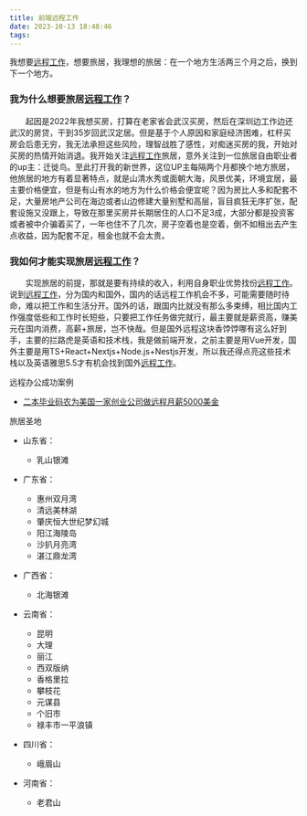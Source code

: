```yaml
---
title: 前端远程工作
date: 2023-10-13 18:48:46
tags:
---
```



我想要[远程工作]，想要旅居，我理想的旅居：在一个地方生活两三个月之后，换到下一个地方。

### 我为什么想要旅居[远程工作]？
&emsp;&emsp;起因是2022年我想买房，打算在老家省会武汉买房，然后在深圳边工作边还武汉的房贷，干到35岁回武汉定居。但是基于个人原因和家庭经济困难，杠杆买房会后患无穷，我无法承担这些风险，理智战胜了感性，对痴迷买房的我，开始对买房的热情开始消退。我开始关注[远程工作]旅居，意外关注到一位旅居自由职业者的up主：迁徙鸟。至此打开我的新世界，这位UP主每隔两个月都换个地方旅居，他旅居的地方有着显著特点，就是山清水秀或面朝大海，风景优美，环境宜居，最主要价格便宜，但是有山有水的地方为什么价格会便宜呢？因为房比人多和配套不足，大量房地产公司在海边或者山边修建大量别墅和高层，盲目疯狂无序扩张，配套设施又没跟上，导致在那里买房并长期居住的人口不足3成，大部分都是投资客或者被中介骗着买了，一年也住不了几次，房子空着也是空着，倒不如租出去产生点收益，因为配套不足，租金也就不会太贵。

### 我如何才能实现旅居[远程工作]？
&emsp;&emsp;实现旅居的前提，那就是要有持续的收入，利用自身职业优势找份[远程工作]。说到[远程工作]，分为国内和国外，国内的话远程工作机会不多，可能需要随时待命，难以把工作和生活分开。国外的话，跟国内比就没有那么多束缚，相比国内工作强度低些和工作时长短些，只要把工作任务做完就行，最主要就是薪资高，赚美元在国内消费，高薪+旅居，岂不快哉。但是国外远程这块香饽饽哪有这么好到手，主要的拦路虎是英语和技术栈，我是做前端开发，之前主要是用Vue开发，国外主要是用TS+React+Nextjs+Node.js+Nestjs开发，所以我还得点亮这些技术栈以及英语雅思5.5才有机会找到国外[远程工作]。


远程办公成功案例
- [二本毕业码农为美国一家创业公司做远程月薪5000美金](https://www.1point3acres.com/bbs/thread-966954-1-1.html)


旅居圣地

- 山东省：
    - 乳山银滩

- 广东省：
    - 惠州双月湾
    - 清远美林湖
    - 肇庆恒大世纪梦幻城
    - 阳江海陵岛
    - 沙扒月亮湾
    - 湛江鼎龙湾

- 广西省：
    - 北海银滩

- 云南省：
    - 昆明
    - 大理
    - 丽江
    - 西双版纳
    - 香格里拉
    - 攀枝花
    - 元谋县
    - 个旧市
    - 禄丰市一平浪镇

- 四川省：
    - 峨眉山

- 河南省：
    - 老君山

[远程工作]: https://www.figma.com/file/rkSy1ew8yprePF3vOPePpt/remote?type=whiteboard&node-id=2%3A80&t=OaJvQhEHrlMZETik-1
